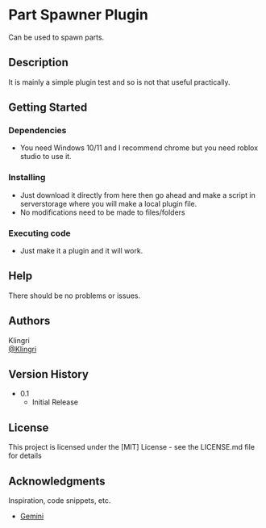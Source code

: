 # Part Spawner Plugin

Can be used to spawn parts.

## Description

It is mainly a simple plugin test and so is not that useful practically.

## Getting Started

### Dependencies

* You need Windows 10/11 and I recommend chrome but you need roblox studio to use it.

### Installing

* Just download it directly from here then go ahead and make a script in serverstorage where you will make a local plugin file.
* No modifications need to be made to files/folders

### Executing code

* Just make it a plugin and it will work.

## Help

There should be no problems or issues.

## Authors

Klingri  
[@Klingri](https://github.com/Klingri)

## Version History

* 0.1
    * Initial Release

## License

This project is licensed under the [MIT] License - see the LICENSE.md file for details

## Acknowledgments

Inspiration, code snippets, etc.
* [Gemini](https://gemini.google.com/app)
